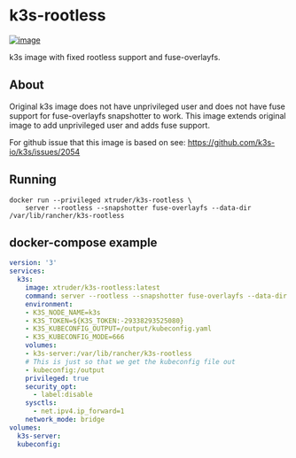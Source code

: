 # k3s-rootless

[![image](https://img.shields.io/docker/v/xtruder/k3s-rootless.svg)](https://hub.docker.com/r/xtruder/k3s-rootless)

k3s image with fixed rootless support and fuse-overlayfs.

## About

Original k3s image does not have unprivileged user and does not have fuse support
for fuse-overlayfs snapshotter to work. This image extends original image to
add unprivileged user and adds fuse support.

For github issue that this image is based on see: https://github.com/k3s-io/k3s/issues/2054

## Running

```
docker run --privileged xtruder/k3s-rootless \
    server --rootless --snapshotter fuse-overlayfs --data-dir /var/lib/rancher/k3s-rootless
```

## docker-compose example

```yaml
version: '3'
services:
  k3s:
    image: xtruder/k3s-rootless:latest
    command: server --rootless --snapshotter fuse-overlayfs --data-dir /var/lib/rancher/k3s-rootless
    environment:
    - K3S_NODE_NAME=k3s
    - K3S_TOKEN=${K3S_TOKEN:-29338293525080}
    - K3S_KUBECONFIG_OUTPUT=/output/kubeconfig.yaml
    - K3S_KUBECONFIG_MODE=666
    volumes:
    - k3s-server:/var/lib/rancher/k3s-rootless
    # This is just so that we get the kubeconfig file out
    - kubeconfig:/output
    privileged: true
    security_opt:
      - label:disable
    sysctls:
      - net.ipv4.ip_forward=1
    network_mode: bridge
volumes:
  k3s-server:
  kubeconfig:
```